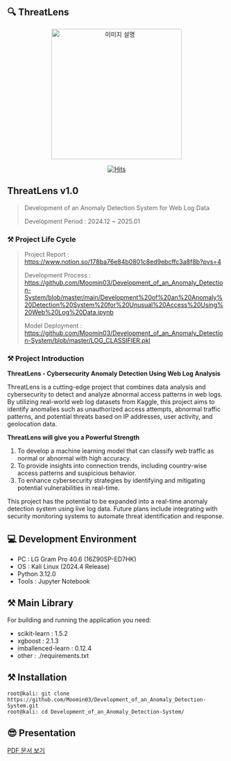 ## 🔍 ThreatLens

<p align="center">
  <img src="https://github.com/Moomin03/Development_of_an_Anomaly_Detection-System/blob/master/LOGO.jpg" alt="이미지 설명" width="300" height="300">
</p>

<p align="center">
  <a href="https://hits.seeyoufarm.com">
    <img src="https://hits.seeyoufarm.com/api/count/incr/badge.svg?url=https%3A%2F%2Fgithub.com%2FMoomin03%2FDevelopment_of_an_Anomaly_Detection-System%2F&count_bg=%2379C83D&title_bg=%23555555&icon=jupyter.svg&icon_color=%23E7E7E7&title=ThreatLens&edge_flat=True" alt="Hits">
  </a>
</p>


## ThreatLens v1.0

> Development of an Anomaly Detection System for Web Log Data
>
> Development Period : 2024.12 ~ 2025.01


### ⚒️ Project Life Cycle
> Project Report : https://www.notion.so/178ba76e84b0801c8ed9ebcffc3a8f8b?pvs=4
>
> Development Process : https://github.com/Moomin03/Development_of_an_Anomaly_Detection-System/blob/master/main/Development%20of%20an%20Anomaly%20Detection%20System%20for%20Unusual%20Access%20Using%20Web%20Log%20Data.ipynb
>
> Model Deployment : https://github.com/Moomin03/Development_of_an_Anomaly_Detection-System/blob/master/LOG_CLASSIFIER.pkl


### ⚒️ Project Introduction
**ThreatLens - Cybersecurity Anomaly Detection Using Web Log Analysis**

ThreatLens is a cutting-edge project that combines data analysis and cybersecurity to detect and analyze abnormal access patterns in web logs. By utilizing real-world web log datasets from Kaggle, this project aims to identify anomalies such as unauthorized access attempts, abnormal traffic patterns, and potential threats based on IP addresses, user activity, and geolocation data.

**ThreatLens will give you a Powerful Strength**

1. To develop a machine learning model that can classify web traffic as normal or abnormal with high accuracy.
2. To provide insights into connection trends, including country-wise access patterns and suspicious behavior.
3. To enhance cybersecurity strategies by identifying and mitigating potential vulnerabilities in real-time.

This project has the potential to be expanded into a real-time anomaly detection system using live log data. Future plans include integrating with security monitoring systems to automate threat identification and response.

## 💻 Development Environment
- PC : LG Gram Pro 40.6 (16Z90SP-ED7HK)
- OS : Kali Linux (2024.4 Release)
- Python 3.12.0
- Tools : Jupyter Notebook


## ⚒️ Main Library
For building and running the application you need:
- scikit-learn : 1.5.2
- xgboost : 2.1.3
- imballenced-learn : 0.12.4
- other : ./requirements.txt


## ⚒️ Installation
```
root@kali: git clone https://github.com/Moomin03/Development_of_an_Anomaly_Detection-System.git
root@kali: cd Development_of_an_Anomaly_Detection-System/
```

## 😎 Presentation

[PDF 문서 보기](https://docs.github.com/viewer/pdf?url=https://github.com/Moomin03/Development_of_an_Anomaly_Detection-System.git)


